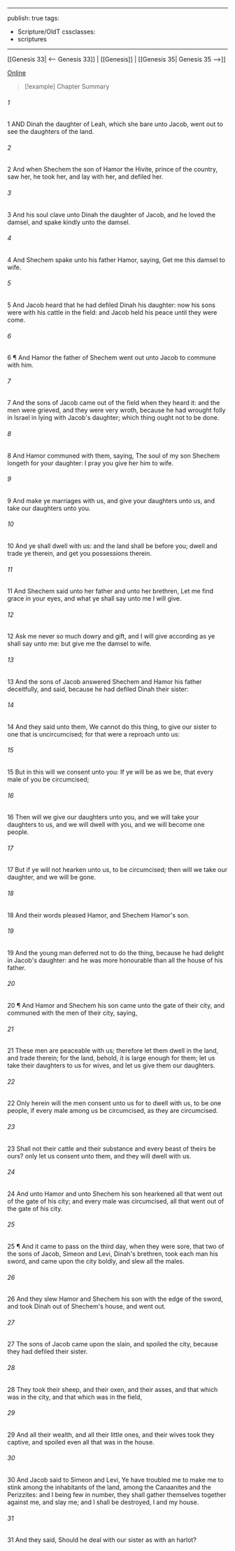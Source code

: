 

---
publish: true
tags:
  - Scripture/OldT
cssclasses:
  - scriptures
---
[[Genesis 33| <-- Genesis 33]] | [[Genesis]] | [[Genesis 35| Genesis 35 -->]]

[Online](https://churchofjesuschrist.org/study/scriptures/ot/gen/34?lang=eng)

>[!example] Chapter Summary
>
###### 1
1 AND Dinah the daughter of Leah, which she bare unto Jacob, went out to see the daughters of the land.
###### 2
2 And when Shechem the son of Hamor the Hivite, prince of the country, saw her, he took her, and lay with her, and defiled her.
###### 3
3 And his soul clave unto Dinah the daughter of Jacob, and he loved the damsel, and spake kindly unto the damsel.
###### 4
4 And Shechem spake unto his father Hamor, saying, Get me this damsel to wife.
###### 5
5 And Jacob heard that he had defiled Dinah his daughter: now his sons were with his cattle in the field: and Jacob held his peace until they were come.
###### 6
6 ¶ And Hamor the father of Shechem went out unto Jacob to commune with him.
###### 7
7 And the sons of Jacob came out of the field when they heard it: and the men were grieved, and they were very wroth, because he had wrought folly in Israel in lying with Jacob's daughter; which thing ought not to be done.
###### 8
8 And Hamor communed with them, saying, The soul of my son Shechem longeth for your daughter: I pray you give her him to wife.
###### 9
9 And make ye marriages with us, and give your daughters unto us, and take our daughters unto you.
###### 10
10 And ye shall dwell with us: and the land shall be before you; dwell and trade ye therein, and get you possessions therein.
###### 11
11 And Shechem said unto her father and unto her brethren, Let me find grace in your eyes, and what ye shall say unto me I will give.
###### 12
12 Ask me never so much dowry and gift, and I will give according as ye shall say unto me: but give me the damsel to wife.
###### 13
13 And the sons of Jacob answered Shechem and Hamor his father deceitfully, and said, because he had defiled Dinah their sister:
###### 14
14 And they said unto them, We cannot do this thing, to give our sister to one that is uncircumcised; for that were a reproach unto us:
###### 15
15 But in this will we consent unto you: If ye will be as we be, that every male of you be circumcised;
###### 16
16 Then will we give our daughters unto you, and we will take your daughters to us, and we will dwell with you, and we will become one people.
###### 17
17 But if ye will not hearken unto us, to be circumcised; then will we take our daughter, and we will be gone.
###### 18
18 And their words pleased Hamor, and Shechem Hamor's son.
###### 19
19 And the young man deferred not to do the thing, because he had delight in Jacob's daughter: and he was more honourable than all the house of his father.
###### 20
20 ¶ And Hamor and Shechem his son came unto the gate of their city, and communed with the men of their city, saying,
###### 21
21 These men are peaceable with us; therefore let them dwell in the land, and trade therein; for the land, behold, it is large enough for them; let us take their daughters to us for wives, and let us give them our daughters.
###### 22
22 Only herein will the men consent unto us for to dwell with us, to be one people, if every male among us be circumcised, as they are circumcised.
###### 23
23 Shall not their cattle and their substance and every beast of theirs be ours?  only let us consent unto them, and they will dwell with us.
###### 24
24 And unto Hamor and unto Shechem his son hearkened all that went out of the gate of his city; and every male was circumcised, all that went out of the gate of his city.
###### 25
25 ¶ And it came to pass on the third day, when they were sore, that two of the sons of Jacob, Simeon and Levi, Dinah's brethren, took each man his sword, and came upon the city boldly, and slew all the males.
###### 26
26 And they slew Hamor and Shechem his son with the edge of the sword, and took Dinah out of Shechem's house, and went out.
###### 27
27 The sons of Jacob came upon the slain, and spoiled the city, because they had defiled their sister.
###### 28
28 They took their sheep, and their oxen, and their asses, and that which was in the city, and that which was in the field,
###### 29
29 And all their wealth, and all their little ones, and their wives took they captive, and spoiled even all that was in the house.
###### 30
30 And Jacob said to Simeon and Levi, Ye have troubled me to make me to stink among the inhabitants of the land, among the Canaanites and the Perizzites: and I being few in number, they shall gather themselves together against me, and slay me; and I shall be destroyed, I and my house.
###### 31
31 And they said, Should he deal with our sister as with an harlot?



